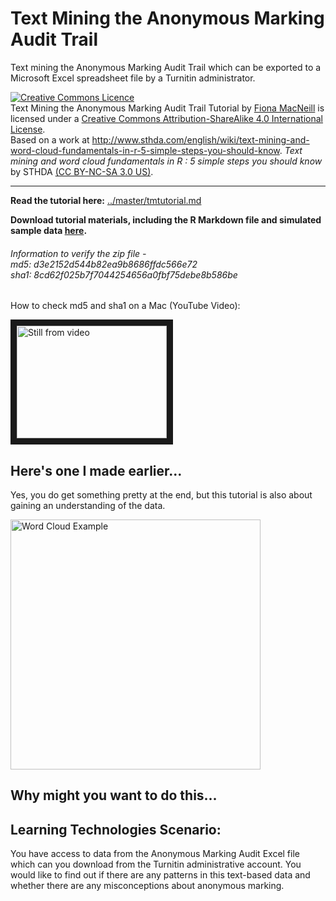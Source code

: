 # Text Mining the Anonymous Marking Audit Trail
Text mining the Anonymous Marking Audit Trail which can be exported to a Microsoft Excel spreadsheet file by a Turnitin administrator.

<a rel="license" href="http://creativecommons.org/licenses/by-sa/4.0/"><img alt="Creative Commons Licence" style="border-width:0" src="https://i.creativecommons.org/l/by-sa/4.0/88x31.png" /></a><br /><span xmlns:dct="http://purl.org/dc/terms/" href="http://purl.org/dc/dcmitype/Text" property="dct:title" rel="dct:type">Text Mining the Anonymous Marking Audit Trail Tutorial</span> by <a xmlns:cc="http://creativecommons.org/ns#" href="https://github.com/FionaMacNeill/tiitextmining/blob/master/README.md" property="cc:attributionName" rel="cc:attributionURL">Fiona MacNeill</a> is licensed under a <a rel="license" href="http://creativecommons.org/licenses/by-sa/4.0/">Creative Commons Attribution-ShareAlike 4.0 International License</a>.<br />Based on a work at <a xmlns:dct="http://purl.org/dc/terms/" href="http://www.sthda.com/english/wiki/text-mining-and-word-cloud-fundamentals-in-r-5-simple-steps-you-should-know" rel="dct:source">http://www.sthda.com/english/wiki/text-mining-and-word-cloud-fundamentals-in-r-5-simple-steps-you-should-know</a>. <em>Text mining and word cloud fundamentals in R : 5 simple steps you should know</em> by STHDA <a href="https://creativecommons.org/licenses/by-nc-sa/3.0/us/" >(CC BY-NC-SA 3.0 US)</a>.

<hr>

**Read the tutorial here:** [../master/tmtutorial.md](../master/tmtutorial.md)

**Download tutorial materials, including the R Markdown file and simulated sample data [here](../master/wordcloud_tutorial.zip?raw=true).**

###### Information to verify the zip file - <br> md5: d3e2152d544b82ea9b8686ffdc566e72  <br> sha1: 8cd62f025b7f7044254656a0fbf75debe8b586be<br>

How to check md5 and sha1 on a Mac (YouTube Video): 

<a href="http://www.youtube.com/watch?feature=player_embedded&v=HHdrIlHS2-4" target="_blank"><img src="http://img.youtube.com/vi/HHdrIlHS2-4/0.jpg" 
alt="Still from video" title="checking_sha_md5
" width="240" height="180" border="10" /></a>



## Here's one I made earlier...


Yes, you do get something pretty at the end, but this tutorial is also about gaining an understanding of the data.

<img src="https://raw.githubusercontent.com/FionaMacNeill/tiitextmining/master/wordcloud_demo_example.png" alt= "Word Cloud Example" width="400px" />

## Why might you want to do this...

## Learning Technologies Scenario:
You have access to data from the Anonymous Marking Audit Excel file which can you download from the Turnitin administrative account. You would like to find out if there are any patterns in this text-based data and whether there are any misconceptions about anonymous marking.